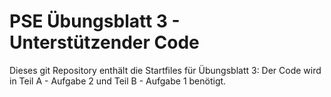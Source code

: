 # PSE Übungsblatt 3 - Unterstützender Code

Dieses git Repository enthält die Startfiles für Übungsblatt 3: Der Code wird in Teil A - Aufgabe 2 und Teil B - Aufgabe 1 benötigt.
